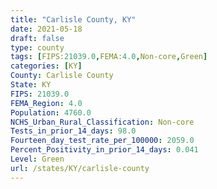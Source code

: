 ```yaml
---
title: "Carlisle County, KY"
date: 2021-05-18
draft: false
type: county
tags: [FIPS:21039.0,FEMA:4.0,Non-core,Green]
categories: [KY]
County: Carlisle County
State: KY
FIPS: 21039.0
FEMA_Region: 4.0
Population: 4760.0
NCHS_Urban_Rural_Classification: Non-core
Tests_in_prior_14_days: 98.0
Fourteen_day_test_rate_per_100000: 2059.0
Percent_Positivity_in_prior_14_days: 0.041
Level: Green
url: /states/KY/carlisle-county
---
```



